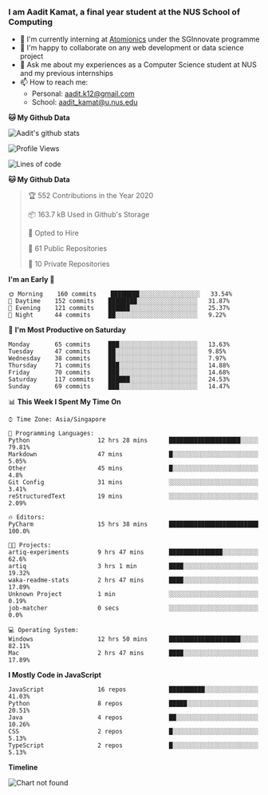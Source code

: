 ### I am Aadit Kamat, a final year student at the NUS School of Computing

- 🏢 I'm currently interning at [Atomionics](https://www.sginnovate.com/investments/atomionics) under the SGInnovate programme
- 👯 I'm happy to collaborate on any web development or data science project
- 💬 Ask me about my experiences as a Computer Science student at NUS and my previous internships
- 📫 How to reach me: 
     - Personal: aadit.k12@gmail.com
     - School: aadit_kamat@u.nus.edu

**🐱 My Github Data**  
     
![Aadit's github stats](https://github-readme-stats.vercel.app/api?username=aaditkamat&count_private=true&show_icons=true)

<!--START_SECTION:waka-->
![Profile Views](http://img.shields.io/badge/Profile%20Views-30-blue)

![Lines of code](https://img.shields.io/badge/From%20Hello%20World%20I%27ve%20Written-16602%20lines%20of%20code-blue)

**🐱 My Github Data** 

> 🏆 552 Contributions in the Year 2020
 > 
> 📦 163.7 kB Used in Github's Storage 
 > 
> 💼 Opted to Hire
 > 
> 📜 61 Public Repositories 
 > 
> 🔑 10 Private Repositories  
 > 
**I'm an Early 🐤** 

```text
🌞 Morning    160 commits    ████████░░░░░░░░░░░░░░░░░   33.54% 
🌆 Daytime    152 commits    ████████░░░░░░░░░░░░░░░░░   31.87% 
🌃 Evening    121 commits    ██████░░░░░░░░░░░░░░░░░░░   25.37% 
🌙 Night      44 commits     ██░░░░░░░░░░░░░░░░░░░░░░░   9.22%

```
📅 **I'm Most Productive on Saturday** 

```text
Monday       65 commits     ███░░░░░░░░░░░░░░░░░░░░░░   13.63% 
Tuesday      47 commits     ██░░░░░░░░░░░░░░░░░░░░░░░   9.85% 
Wednesday    38 commits     ██░░░░░░░░░░░░░░░░░░░░░░░   7.97% 
Thursday     71 commits     ███░░░░░░░░░░░░░░░░░░░░░░   14.88% 
Friday       70 commits     ███░░░░░░░░░░░░░░░░░░░░░░   14.68% 
Saturday     117 commits    ██████░░░░░░░░░░░░░░░░░░░   24.53% 
Sunday       69 commits     ███░░░░░░░░░░░░░░░░░░░░░░   14.47%

```


📊 **This Week I Spent My Time On** 

```text
⌚︎ Time Zone: Asia/Singapore

💬 Programming Languages: 
Python                   12 hrs 28 mins      ████████████████████░░░░░   79.81% 
Markdown                 47 mins             █░░░░░░░░░░░░░░░░░░░░░░░░   5.05% 
Other                    45 mins             █░░░░░░░░░░░░░░░░░░░░░░░░   4.8% 
Git Config               31 mins             ░░░░░░░░░░░░░░░░░░░░░░░░░   3.41% 
reStructuredText         19 mins             ░░░░░░░░░░░░░░░░░░░░░░░░░   2.09%

🔥 Editors: 
PyCharm                  15 hrs 38 mins      █████████████████████████   100.0%

🐱‍💻 Projects: 
artiq-experiments        9 hrs 47 mins       ███████████████░░░░░░░░░░   62.6% 
artiq                    3 hrs 1 min         ████░░░░░░░░░░░░░░░░░░░░░   19.32% 
waka-readme-stats        2 hrs 47 mins       ████░░░░░░░░░░░░░░░░░░░░░   17.89% 
Unknown Project          1 min               ░░░░░░░░░░░░░░░░░░░░░░░░░   0.19% 
job-matcher              0 secs              ░░░░░░░░░░░░░░░░░░░░░░░░░   0.0%

💻 Operating System: 
Windows                  12 hrs 50 mins      ████████████████████░░░░░   82.11% 
Mac                      2 hrs 47 mins       ████░░░░░░░░░░░░░░░░░░░░░   17.89%

```

**I Mostly Code in JavaScript** 

```text
JavaScript               16 repos            ██████████░░░░░░░░░░░░░░░   41.03% 
Python                   8 repos             █████░░░░░░░░░░░░░░░░░░░░   20.51% 
Java                     4 repos             ██░░░░░░░░░░░░░░░░░░░░░░░   10.26% 
CSS                      2 repos             █░░░░░░░░░░░░░░░░░░░░░░░░   5.13% 
TypeScript               2 repos             █░░░░░░░░░░░░░░░░░░░░░░░░   5.13%

```


**Timeline**

![Chart not found](https://raw.githubusercontent.com/aaditkamat/aaditkamat/master/charts/bar_graph.png) 


<!--END_SECTION:waka-->

